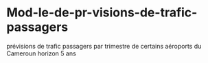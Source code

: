 # Mod-le-de-pr-visions-de-trafic-passagers
prévisions de trafic passagers par trimestre de certains aéroports du Cameroun horizon 5 ans
